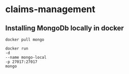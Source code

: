 # claims-management

## Installing MongoDb locally in docker

```
docker pull mongo
```

```
docker run
-d
--name mongo-local
-p 27017:27017
mongo
```
